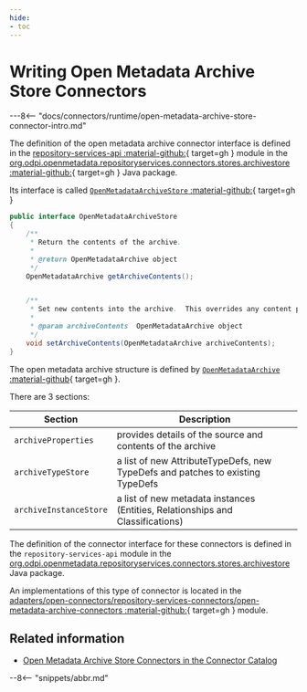 ```yaml
---
hide:
- toc
---
```


<!-- SPDX-License-Identifier: CC-BY-4.0 -->
<!-- Copyright Contributors to the Egeria project. -->

# Writing Open Metadata Archive Store Connectors

---8<-- "docs/connectors/runtime/open-metadata-archive-store-connector-intro.md"

The definition of the open metadata archive connector interface is
defined in the [repository-services-api :material-github:](https://github.com/odpi/egeria/tree/master/open-metadata-implementation/repository-services/repository-services-apis){ target=gh } module
in the [org.odpi.openmetadata.repositoryservices.connectors.stores.archivestore :material-github:](https://github.com/odpi/egeria/tree/master/open-metadata-implementation/repository-services/repository-services-apis/src/main/java/org/odpi/openmetadata/repositoryservices/connectors/stores/archivestore){ target=gh } Java package.

Its interface is called [`OpenMetadataArchiveStore` :material-github:](https://github.com/odpi/egeria/blob/master/open-metadata-implementation/repository-services/repository-services-apis/src/main/java/org/odpi/openmetadata/repositoryservices/connectors/stores/archivestore/OpenMetadataArchiveStore.java){ target=gh }

```java
public interface OpenMetadataArchiveStore
{
    /**
     * Return the contents of the archive.
     *
     * @return OpenMetadataArchive object
     */
    OpenMetadataArchive getArchiveContents();


    /**
     * Set new contents into the archive.  This overrides any content previously stored.
     *
     * @param archiveContents  OpenMetadataArchive object
     */
    void setArchiveContents(OpenMetadataArchive archiveContents);
}
```


The open metadata archive structure is defined by [`OpenMetadataArchive` :material-github](https://github.com/odpi/egeria/blob/master/open-metadata-implementation/repository-services/repository-services-apis/src/main/java/org/odpi/openmetadata/repositoryservices/connectors/stores/archivestore/properties/OpenMetadataArchive.java){ target=gh }.

There are 3 sections:

| Section | Description
|---|---|
| `archiveProperties` | provides details of the source and contents of the archive |
| `archiveTypeStore` | a list of new AttributeTypeDefs, new TypeDefs and patches to existing TypeDefs |
| `archiveInstanceStore` | a list of new metadata instances (Entities, Relationships and Classifications) |

The definition of the connector interface for these connectors is
defined in the `repository-services-api` module
in the [org.odpi.openmetadata.repositoryservices.connectors.stores.archivestore](https://github.com/odpi/egeria/tree/master/open-metadata-implementation/repository-services/repository-services-apis/src/main/java/org/odpi/openmetadata/repositoryservices/connectors/stores/archivestore) Java package.


An implementations of this type of connector is located in the
[adapters/open-connectors/repository-services-connectors/open-metadata-archive-connectors :material-github:](https://github.com/odpi/egeria/tree/master/open-metadata-implementation/adapters/open-connectors/repository-services-connectors/open-metadata-archive-connectors){ target=gh } module.

## Related information

- [Open Metadata Archive Store Connectors in the Connector Catalog](/egeria-docs/connectors/#open-metadata-archive-store-connectors)
 

--8<-- "snippets/abbr.md"
